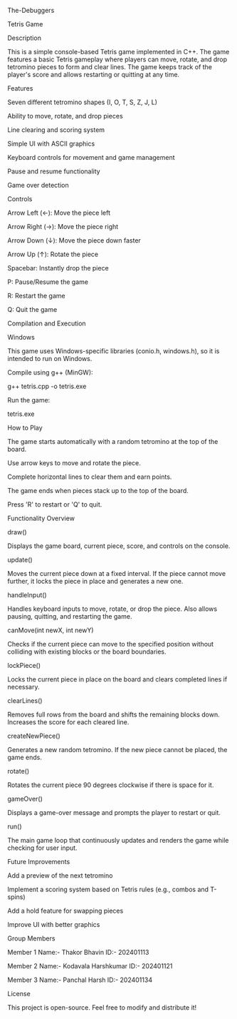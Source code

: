 The-Debuggers

Tetris Game

Description

This is a simple console-based Tetris game implemented in C++. The game features a basic Tetris gameplay where players can move, rotate, and drop tetromino pieces to form and clear lines. The game keeps track of the player's score and allows restarting or quitting at any time.

Features

Seven different tetromino shapes (I, O, T, S, Z, J, L)

Ability to move, rotate, and drop pieces

Line clearing and scoring system

Simple UI with ASCII graphics

Keyboard controls for movement and game management

Pause and resume functionality

Game over detection

Controls

Arrow Left (←): Move the piece left

Arrow Right (→): Move the piece right

Arrow Down (↓): Move the piece down faster

Arrow Up (↑): Rotate the piece

Spacebar: Instantly drop the piece

P: Pause/Resume the game

R: Restart the game

Q: Quit the game

Compilation and Execution

Windows

This game uses Windows-specific libraries (conio.h, windows.h), so it is intended to run on Windows.

Compile using g++ (MinGW):

 g++ tetris.cpp -o tetris.exe

Run the game:

 tetris.exe

How to Play

The game starts automatically with a random tetromino at the top of the board.

Use arrow keys to move and rotate the piece.

Complete horizontal lines to clear them and earn points.

The game ends when pieces stack up to the top of the board.

Press 'R' to restart or 'Q' to quit.

Functionality Overview

draw()

Displays the game board, current piece, score, and controls on the console.

update()

Moves the current piece down at a fixed interval. If the piece cannot move further, it locks the piece in place and generates a new one.

handleInput()

Handles keyboard inputs to move, rotate, or drop the piece. Also allows pausing, quitting, and restarting the game.

canMove(int newX, int newY)

Checks if the current piece can move to the specified position without colliding with existing blocks or the board boundaries.

lockPiece()

Locks the current piece in place on the board and clears completed lines if necessary.

clearLines()

Removes full rows from the board and shifts the remaining blocks down. Increases the score for each cleared line.

createNewPiece()

Generates a new random tetromino. If the new piece cannot be placed, the game ends.

rotate()

Rotates the current piece 90 degrees clockwise if there is space for it.

gameOver()

Displays a game-over message and prompts the player to restart or quit.

run()

The main game loop that continuously updates and renders the game while checking for user input.

Future Improvements

Add a preview of the next tetromino

Implement a scoring system based on Tetris rules (e.g., combos and T-spins)

Add a hold feature for swapping pieces

Improve UI with better graphics

Group Members

Member 1
Name:- Thakor Bhavin
ID:- 202401113

Member 2
Name:- Kodavala Harshkumar
ID:- 202401121

Member 3
Name:- Panchal Harsh
ID:- 202401134

License

This project is open-source. Feel free to modify and distribute it!

